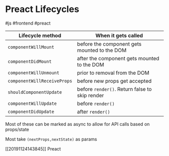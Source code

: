 # Preact Lifecycles

#js #frontend #preact

| Lifecycle method            | When it gets called                            |
|-----------------------------|------------------------------------------------|
| `componentWillMount`        | before the component gets mounted to the DOM   |
| `componentDidMount`         | after the component gets mounted to the DOM    |
| `componentWillUnmount`      | prior to removal from the DOM                  |
| `componentWillReceiveProps` | before new props get accepted                  |
| `shouldComponentUpdate`     | before `render()`. Return false to skip render |
| `componentWillUpdate`       | before `render()`                              |
| `componentDidUpdate`        | after `render()`                               |
Most of these can be marked as async to allow for API calls based on props/state

Most take `(nextProps,nextState)` as params

[[20191124143845]] Preact
